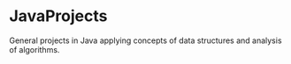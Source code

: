 # JavaProjects
General projects in Java applying concepts of data structures and analysis of algorithms.
